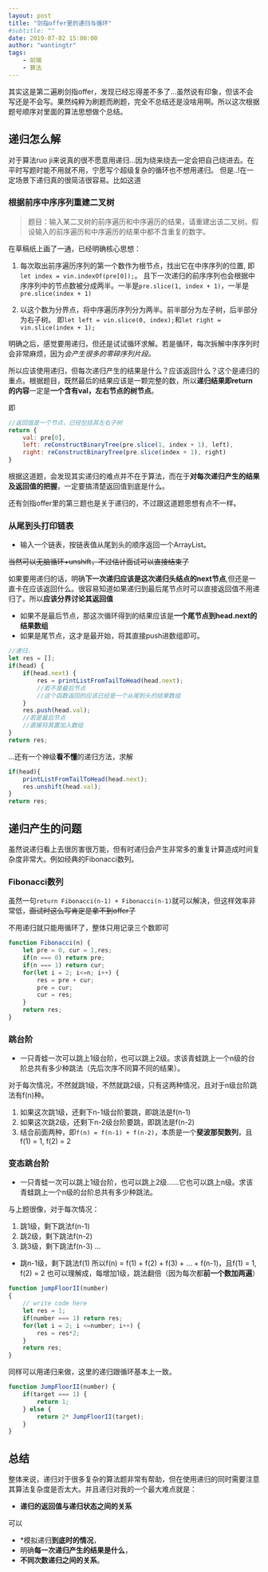 ```yaml
---
layout: post
title: "剑指offer里的递归与循环"
#subtitle: ""
date: 2019-07-02 15:00:00
author: "wantingtr"
tags:
    - 前端
    - 算法
---
```



其实这是第二遍刷剑指offer，发现已经忘得差不多了...虽然说有印象，但该不会写还是不会写。果然纯粹为刷题而刷题，完全不总结还是没啥用啊。所以这次根据题号顺序对里面的算法思想做个总结。

## 递归怎么解

对于算法ruo ji来说真的很不愿意用递归...因为绕来绕去一定会把自己绕进去。在平时写题时能不用就不用，宁愿写个超级复杂的循环也不想用递归。
但是..!在一定场景下递归真的很简洁很容易。比如这道

### 根据前序中序序列重建二叉树

> 题目：输入某二叉树的前序遍历和中序遍历的结果，请重建出该二叉树。假设输入的前序遍历和中序遍历的结果中都不含重复的数字。

在草稿纸上画了一通，已经明确核心思想：

1. 每次取出前序遍历序列的第一个数作为根节点，找出它在中序序列的位置,
即`let index = vin.indexOf(pre[0]);`。
且下一次递归的前序序列也会根据中序序列中的节点数被分成两半。一半是`pre.slice(1, index + 1)`，一半是`pre.slice(index + 1)`

2. 以这个数为分界点，将中序遍历序列分为两半。前半部分为左子树，后半部分为右子树。
即`let left = vin.slice(0, index);`和`let right = vin.slice(index + 1);`


明确之后，感觉要用递归，但还是试试循环求解。若是循环，每次拆解中序序列时会非常麻烦，因为*会产生很多的零碎序列片段。*

所以应该使用递归，但每次递归产生的结果是什么？应该返回什么？这个是递归的重点。根据题目，既然最后的结果应该是一颗完整的数，所以**递归结果即return的内容**一定是**一个含有val，左右节点的树节点**。

即
```js
//返回值是一个节点，已经包括其左右子树
return {
    val: pre[0],
    left: reConstructBinaryTree(pre.slice(1, index + 1), left),
    right: reConstructBinaryTree(pre.slice(index + 1), right)
}
```

根据这道题，会发现其实递归的难点并不在于算法，而在于**对每次递归产生的结果及返回值的把握**，一定要搞清楚返回值到底是什么。

还有剑指offer里的第三题也是关于递归的，不过跟这道题思想有点不一样。

### 从尾到头打印链表
- 输入一个链表，按链表值从尾到头的顺序返回一个ArrayList。

~~当然可以无脑循环+unshift，不过估计面试可以直接结束了~~ 

如果要用递归的话，明确**下一次递归应该是这次递归头结点的next节点**,但还是一直卡在应该返回什么。很容易知道如果递归到最后尾节点时可以直接返回值不用递归了。所以**应该分界讨论其返回值**
- 如果不是最后节点，那这次循环得到的结果应该是**一个尾节点到head.next的结果数组**
- 如果是尾节点，这才是最开始，将其直接push进数组即可。

```js
//递归，
let res = [];
if(head) {
    if(head.next) {
        res = printListFromTailToHead(head.next);
        //若不是最后节点
        //这个函数返回的应该已经是一个从尾到头的结果数组
    }
    res.push(head.val);
    //若是最后节点
    //直接将其置加入数组
}
return res;
```

...还有一个神级**看不懂**的递归方法，求解
```js
if(head){
    printListFromTailToHead(head.next);
    res.unshift(head.val);
}
return res;
```

## 递归产生的问题

虽然说递归看上去很厉害很万能，但有时递归会产生非常多的重复计算造成时间复杂度非常大。例如经典的Fibonacci数列。

### Fibonacci数列
虽然一句`return Fibonacci(n-1) + Fibonacci(n-1)`就可以解决，但这样效率非常低，~~面试时这么写肯定是拿不到offer了~~ 

不用递归就只能用循环了，整体只用记录三个数即可
```js
function Fibonacci(n) {
    let pre = 0, cur = 1,res;
    if(n === 0) return pre;
    if(n === 1) return cur;
    for(let i = 2; i<=n; i++) {
        res = pre + cur;
        pre = cur;
        cur = res;
    }
    return res;
}
```

### 跳台阶

- 一只青蛙一次可以跳上1级台阶，也可以跳上2级。求该青蛙跳上一个n级的台阶总共有多少种跳法（先后次序不同算不同的结果）。


对于每次情况，不然就跳1级，不然就跳2级，只有这两种情况，且对于n级台阶跳法有f(n)种。
1. 如果这次跳1级，还剩下n-1级台阶要跳，即跳法是f(n-1)
2. 如果这次跳2级，还剩下n-2级台阶要跳，即跳法是f(n-2)
3. 结合前面两种，即`f(n) = f(n-1) + f(n-2)`，本质是一个**斐波那契数列**，且f(1) = 1, f(2) = 2


### 变态跳台阶

- 一只青蛙一次可以跳上1级台阶，也可以跳上2级……它也可以跳上n级。求该青蛙跳上一个n级的台阶总共有多少种跳法。

与上题很像，对于每次情况：
1. 跳1级，剩下跳法f(n-1)
2. 跳2级，剩下跳法f(n-2)
3. 跳3级，剩下跳法f(n-3)
...
- 跳n-1级，剩下跳法f(1)
所以f(n) = f(1) + f(2) + f(3) + ... + f(n-1)，且f(1) = 1, f(2) = 2
也可以理解成，每增加1级，跳法翻倍（因为每次都**前一个数加两遍**）

```js
function jumpFloorII(number)
{
    // write code here
    let res = 1;
    if(number === 1) return res;
    for(let i = 2; i <=number; i++) {
        res = res*2;
    }
    return res;
}
```

同样可以用递归来做，这里的递归跟循环基本上一致。
```js
function JumpFloorII(number) {
    if(target === 1) {
        return 1;
    } else {
        return 2* JumpFloorII(target);
    }
}
```

## 总结
整体来说，递归对于很多复杂的算法题非常有帮助，但在使用递归的同时需要注意其算法复杂度是否太大。并且递归对我的一个最大难点就是：
- **递归的返回值与递归状态之间的关系**

可以
- *模拟递归**到底时的情况**，
- 明确**每一次递归产生的结果是什么**，
- **不同次数递归之间的关系**。